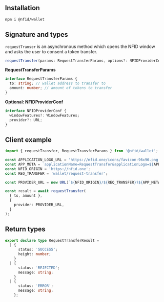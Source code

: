## Installation

```sh
npm i @nfid/wallet
```

## Signature and types

`requestTranser` is an asynchronous method which opens the NFID window and asks the user to consent a token transfer.

```typescript
requestTransfer(params: RequestTransferParams, options?: NFIDProviderConf): Promise<RequestTransferResult>
```

**RequestTransferParams**

```typescript
interface RequestTransferParams {
  to: string; // wallet address to transfer to
  amount: number; // amount of tokens to transfer
}
```

**Optional: NFIDProviderConf**

```typescript
interface NFIDProviderConf {
  windowFeatures?: WindowFeatures;
  provider?: URL;
}
```

## Client example

```typescript
import { requestTransfer, RequestTransferParams } from '@nfid/wallet';

const APPLICATION_LOGO_URL = 'https://nfid.one/icons/favicon-96x96.png';
const APP_META = `applicationName=RequestTransfer&applicationLogo=${APPLICATION_LOGO_URL}`;
const NFID_ORIGIN = 'https://nfid.one';
const REQ_TRANSFER = 'wallet/request-transfer';

const PROVIDER_URL = new URL(`${NFID_ORIGIN}/${REQ_TRANSFER}?${APP_META}`);

const result = await requestTransfer(
  { to, amount },
  {
    provider: PROVIDER_URL,
  }
);
```

## Return types

```typescript
export declare type RequestTransferResult =
  | {
      status: 'SUCCESS';
      height: number;
    }
  | {
      status: 'REJECTED';
      message: string;
    }
  | {
      status: 'ERROR';
      message: string;
    };
```
